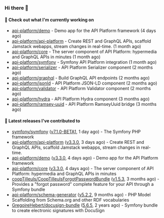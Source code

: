 ### Hi there 👋

#### 👷 Check out what I'm currently working on

- [api-platform/demo](https://github.com/api-platform/demo) - Demo app for the API Platform framework (4 days ago)
- [api-platform/api-platform](https://github.com/api-platform/api-platform) - Create REST and GraphQL APIs, scaffold Jamstack webapps, stream changes in real-time. (1 month ago)
- [api-platform/core](https://github.com/api-platform/core) - The server component of API Platform: hypermedia and GraphQL APIs in minutes (1 month ago)
- [api-platform/symfony](https://github.com/api-platform/symfony) - Symfony API Platform integration (1 month ago)
- [api-platform/serializer](https://github.com/api-platform/serializer) - API Platform Serializer component (2 months ago)
- [api-platform/graphql](https://github.com/api-platform/graphql) - Build GraphQL API endpoints (2 months ago)
- [api-platform/jsonld](https://github.com/api-platform/jsonld) - API Platform JSON-LD component (2 months ago)
- [api-platform/validator](https://github.com/api-platform/validator) - API Platform Validator component (2 months ago)
- [api-platform/hydra](https://github.com/api-platform/hydra) - API Platform Hydra component (3 months ago)
- [api-platform/ramsey-uuid](https://github.com/api-platform/ramsey-uuid) - API Platform RamseyUuid bridge (3 months ago)

#### 🔭 Latest releases I've contributed to

- [symfony/symfony](https://github.com/symfony/symfony) ([v7.1.0-BETA1](https://github.com/symfony/symfony/releases/tag/v7.1.0-BETA1), 1 day ago) - The Symfony PHP framework
- [api-platform/api-platform](https://github.com/api-platform/api-platform) ([v3.3.0](https://github.com/api-platform/api-platform/releases/tag/v3.3.0), 3 days ago) - Create REST and GraphQL APIs, scaffold Jamstack webapps, stream changes in real-time.
- [api-platform/demo](https://github.com/api-platform/demo) ([v3.3.0](https://github.com/api-platform/demo/releases/tag/v3.3.0), 4 days ago) - Demo app for the API Platform framework
- [api-platform/core](https://github.com/api-platform/core) ([v3.3.0](https://github.com/api-platform/core/releases/tag/v3.3.0), 4 days ago) - The server component of API Platform: hypermedia and GraphQL APIs in minutes
- [coopTilleuls/CoopTilleulsForgotPasswordBundle](https://github.com/coopTilleuls/CoopTilleulsForgotPasswordBundle) ([v1.5.3](https://github.com/coopTilleuls/CoopTilleulsForgotPasswordBundle/releases/tag/v1.5.3), 3 months ago) - Provides a &#34;forgot password&#34; complete feature for your API through a Symfony bundle
- [api-platform/schema-generator](https://github.com/api-platform/schema-generator) ([v5.2.2](https://github.com/api-platform/schema-generator/releases/tag/v5.2.2), 9 months ago) - PHP Model Scaffolding from Schema.org and other RDF vocabularies
- [GregoireHebert/docusign-bundle](https://github.com/GregoireHebert/docusign-bundle) ([5.6.5](https://github.com/GregoireHebert/docusign-bundle/releases/tag/5.6.5), 2 years ago) - Symfony bundle to create electronic signatures with DocuSign

